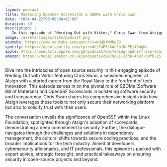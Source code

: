 ```yaml
---
layout: podcast
title: Mastering OpenSSF Scorecards & SBOMs with Chris Swan
date: "2024-04-22T00:00:00+01:00"
duration: 59
description: |
   In this episode of "Nerding Out with Viktor," Chris Swan from Atsign discusses the crucial role of Software Bill of Materials (SBOMs) and OpenSSF Scorecards in enhancing open source security, sharing insights on dependency management, secure coding practices, and Atsign's commitment to transparency and trust within the tech industry.
image: /assets/images/site/podcast.png
youtube: https://www.youtube.com/watch?v=KdgkiWdhpZ8
spotify: https://open.spotify.com/episode/7aP3JkAcEb1DnPEj4SUgWa
apple: https://podcasts.apple.com/gb/podcast/mastering-openssf-scorecards-sboms-with-chris-swan/id1722663295?i=1000653150910
amazon: https://music.amazon.co.uk/podcasts/c8e79c21-2dde-4597-b9fb-257ecbc2bf29/episodes/d8493f8e-de65-4d1c-9308-5f39e6a9032f/nerding-out-with-viktor-mastering-openssf-scorecards-sboms-with-chris-swan
---
```

Dive into the intricacies of open source security in this engaging episode of Nerding Out with Viktor featuring Chris Swan, a seasoned engineer at Atsign with a storied career from the Royal Navy to the forefront of tech innovation. This episode zeroes in on the pivotal role of SBOMs (Software Bill of Materials) and OpenSSF Scorecards in bolstering software security and transparency. Chris Swan shares his comprehensive insights into how Atsign leverages these tools to not only secure their networking platform but also to solidify trust with their users.

The conversation unveils the significance of OpenSSF within the Linux Foundation, spotlighted through Atsign's adoption of scorecards, demonstrating a deep commitment to security. Further, the dialogue navigates through the challenges and solutions in dependency management, the cultural shifts towards secure coding practices, and the broader implications for the tech industry. Aimed at developers, cybersecurity aficionados, and IT professionals, this episode is packed with expert advice, strategic foresight, and practical takeaways on ensuring security in open-source projects and beyond.

